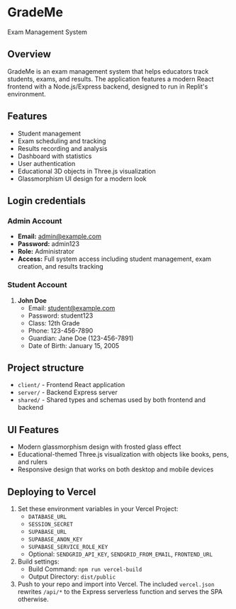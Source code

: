 # GradeMe
Exam Management System

## Overview
GradeMe is an exam management system that helps educators track students, exams, and results. The application features a modern React frontend with a Node.js/Express backend, designed to run in Replit's environment.

## Features
- Student management
- Exam scheduling and tracking
- Results recording and analysis
- Dashboard with statistics
- User authentication
- Educational 3D objects in Three.js visualization
- Glassmorphism UI design for a modern look

## Login credentials

### Admin Account
- **Email:** admin@example.com
- **Password:** admin123
- **Role:** Administrator
- **Access:** Full system access including student management, exam creation, and results tracking

### Student Account
1. **John Doe**
   - Email: student@example.com
   - Password: student123
   - Class: 12th Grade
   - Phone: 123-456-7890
   - Guardian: Jane Doe (123-456-7891)
   - Date of Birth: January 15, 2005

## Project structure
- `client/` - Frontend React application
- `server/` - Backend Express server
- `shared/` - Shared types and schemas used by both frontend and backend

## UI Features
- Modern glassmorphism design with frosted glass effect
- Educational-themed Three.js visualization with objects like books, pens, and rulers
- Responsive design that works on both desktop and mobile devices

## Deploying to Vercel

1. Set these environment variables in your Vercel Project:
   - `DATABASE_URL`
   - `SESSION_SECRET`
   - `SUPABASE_URL`
   - `SUPABASE_ANON_KEY`
   - `SUPABASE_SERVICE_ROLE_KEY`
   - Optional: `SENDGRID_API_KEY`, `SENDGRID_FROM_EMAIL`, `FRONTEND_URL`
2. Build settings:
   - Build Command: `npm run vercel-build`
   - Output Directory: `dist/public`
3. Push to your repo and import into Vercel. The included `vercel.json` rewrites `/api/*` to the Express serverless function and serves the SPA otherwise.